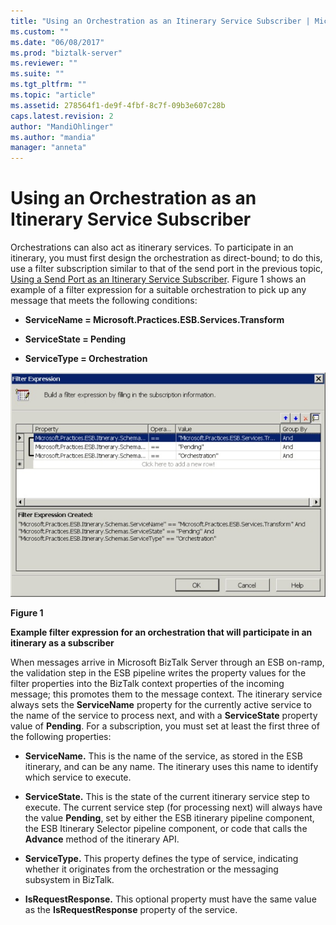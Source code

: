 ```yaml
---
title: "Using an Orchestration as an Itinerary Service Subscriber | Microsoft Docs"
ms.custom: ""
ms.date: "06/08/2017"
ms.prod: "biztalk-server"
ms.reviewer: ""
ms.suite: ""
ms.tgt_pltfrm: ""
ms.topic: "article"
ms.assetid: 278564f1-de9f-4fbf-8c7f-09b3e607c28b
caps.latest.revision: 2
author: "MandiOhlinger"
ms.author: "mandia"
manager: "anneta"
---
```

# Using an Orchestration as an Itinerary Service Subscriber
Orchestrations can also act as itinerary services. To participate in an itinerary, you must first design the orchestration as direct-bound; to do this, use a filter subscription similar to that of the send port in the previous topic, [Using a Send Port as an Itinerary Service Subscriber](../esb-toolkit/using-a-send-port-as-an-itinerary-service-subscriber.md). Figure 1 shows an example of a filter expression for a suitable orchestration to pick up any message that meets the following conditions:  
  
-   **ServiceName = Microsoft.Practices.ESB.Services.Transform**  
  
-   **ServiceState = Pending**  
  
-   **ServiceType = Orchestration**  
  
 ![Orchestration](../esb-toolkit/media/ch4-orchestration.jpg "Ch4-Orchestration")  
  
 **Figure 1**  
  
 **Example filter expression for an orchestration that will participate in an itinerary as a subscriber**  
  
 When messages arrive in Microsoft BizTalk Server through an ESB on-ramp, the validation step in the ESB pipeline writes the property values for the filter properties into the BizTalk context properties of the incoming message; this promotes them to the message context. The itinerary service always sets the **ServiceName** property for the currently active service to the name of the service to process next, and with a **ServiceState** property value of **Pending**. For a subscription, you must set at least the first three of the following properties:  
  
-   **ServiceName.** This is the name of the service, as stored in the ESB itinerary, and can be any name. The itinerary uses this name to identify which service to execute.  
  
-   **ServiceState.** This is the state of the current itinerary service step to execute. The current service step (for processing next) will always have the value **Pending**, set by either the ESB itinerary pipeline component, the ESB Itinerary Selector pipeline component, or code that calls the **Advance** method of the itinerary API.  
  
-   **ServiceType.** This property defines the type of service, indicating whether it originates from the orchestration or the messaging subsystem in BizTalk.  
  
-   **IsRequestResponse.** This optional property must have the same value as the **IsRequestResponse** property of the service.